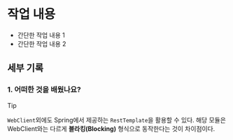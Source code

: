# 작업 내용
- 간단한 작업 내용 1
- 간단한 작업 내용 2

## 세부 기록
### 1. 어떠한 것을 배웠나요?

> [!Tip]
> `WebClient`외에도 Spring에서 제공하는 `RestTemplate`을 활용할 수 있다. 해당 모듈은 WebClient와는 다르게 **블라킹(Blocking)** 형식으로 동작한다는 것이 차이점이다.
